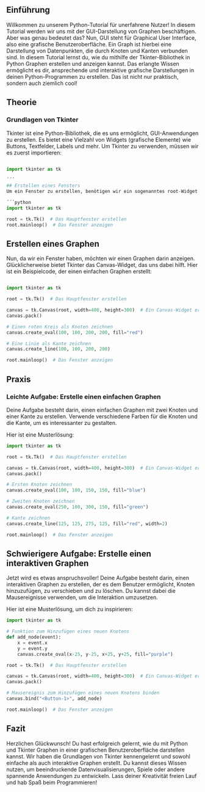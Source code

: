 ## Einführung
Willkommen zu unserem Python-Tutorial für unerfahrene Nutzer! In diesem Tutorial werden wir uns mit der GUI-Darstellung von Graphen beschäftigen. Aber was genau bedeutet das? Nun, GUI steht für Graphical User Interface, also eine grafische Benutzeroberfläche. Ein Graph ist hierbei eine Darstellung von Datenpunkten, die durch Knoten und Kanten verbunden sind. In diesem Tutorial lernst du, wie du mithilfe der Tkinter-Bibliothek in Python Graphen erstellen und anzeigen kannst. Das erlangte Wissen ermöglicht es dir, ansprechende und interaktive grafische Darstellungen in deinen Python-Programmen zu erstellen. Das ist nicht nur praktisch, sondern auch ziemlich cool!

## Theorie
### Grundlagen von Tkinter
Tkinter ist eine Python-Bibliothek, die es uns ermöglicht, GUI-Anwendungen zu erstellen. Es bietet eine Vielzahl von Widgets (grafische Elemente) wie Buttons, Textfelder, Labels und mehr. Um Tkinter zu verwenden, müssen wir es zuerst importieren:

```python

import tkinter as tk

´´´
## Erstellen eines Fensters
Um ein Fenster zu erstellen, benötigen wir ein sogenanntes root-Widget. Das ist das Hauptfenster unserer Anwendung. Hier ist ein Beispielcode, der ein einfaches Fenster erstellt:

´´´python
import tkinter as tk

root = tk.Tk()  # Das Hauptfenster erstellen
root.mainloop()  # Das Fenster anzeigen
```

## Erstellen eines Graphen
Nun, da wir ein Fenster haben, möchten wir einen Graphen darin anzeigen. Glücklicherweise bietet Tkinter das Canvas-Widget, das uns dabei hilft. Hier ist ein Beispielcode, der einen einfachen Graphen erstellt:

```python

import tkinter as tk

root = tk.Tk()  # Das Hauptfenster erstellen

canvas = tk.Canvas(root, width=400, height=300)  # Ein Canvas-Widget erstellen
canvas.pack()

# Einen roten Kreis als Knoten zeichnen
canvas.create_oval(100, 100, 200, 200, fill="red")

# Eine Linie als Kante zeichnen
canvas.create_line(100, 100, 200, 200)

root.mainloop()  # Das Fenster anzeigen

```

## Praxis
### Leichte Aufgabe: Erstelle einen einfachen Graphen
Deine Aufgabe besteht darin, einen einfachen Graphen mit zwei Knoten und einer Kante zu erstellen. Verwende verschiedene Farben für die Knoten und die Kante, um es interessanter zu gestalten.

Hier ist eine Musterlösung:

```python
import tkinter as tk

root = tk.Tk()  # Das Hauptfenster erstellen

canvas = tk.Canvas(root, width=400, height=300)  # Ein Canvas-Widget erstellen
canvas.pack()

# Ersten Knoten zeichnen
canvas.create_oval(100, 100, 150, 150, fill="blue")

# Zweiten Knoten zeichnen
canvas.create_oval(250, 100, 300, 150, fill="green")

# Kante zeichnen
canvas.create_line(125, 125, 275, 125, fill="red", width=2)

root.mainloop()  # Das Fenster anzeigen
```

## Schwierigere Aufgabe: Erstelle einen interaktiven Graphen

Jetzt wird es etwas anspruchsvoller! Deine Aufgabe besteht darin, einen interaktiven Graphen zu erstellen, der es dem Benutzer ermöglicht, Knoten hinzuzufügen, zu verschieben und zu löschen. Du kannst dabei die Mausereignisse verwenden, um die Interaktion umzusetzen.

Hier ist eine Musterlösung, um dich zu inspirieren:

```python
import tkinter as tk

# Funktion zum Hinzufügen eines neuen Knotens
def add_node(event):
    x = event.x
    y = event.y
    canvas.create_oval(x-25, y-25, x+25, y+25, fill="purple")

root = tk.Tk()  # Das Hauptfenster erstellen

canvas = tk.Canvas(root, width=400, height=300)  # Ein Canvas-Widget erstellen
canvas.pack()

# Mausereignis zum Hinzufügen eines neuen Knotens binden
canvas.bind("<Button-1>", add_node)

root.mainloop()  # Das Fenster anzeigen
```
## Fazit
Herzlichen Glückwunsch! Du hast erfolgreich gelernt, wie du mit Python und Tkinter Graphen in einer grafischen Benutzeroberfläche darstellen kannst. Wir haben die Grundlagen von Tkinter kennengelernt und sowohl einfache als auch interaktive Graphen erstellt. Du kannst dieses Wissen nutzen, um beeindruckende Datenvisualisierungen, Spiele oder andere spannende Anwendungen zu entwickeln. Lass deiner Kreativität freien Lauf und hab Spaß beim Programmieren!